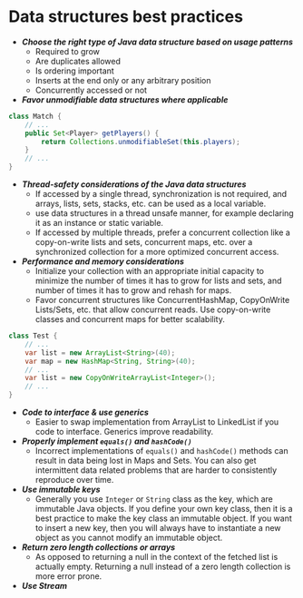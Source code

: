 # Data structures best practices

- ***Choose the right type of Java data structure based on usage patterns***
    - Required to grow
    - Are duplicates allowed
    - Is ordering important
    - Inserts at the end only or any arbitrary position
    - Concurrently accessed or not
- ***Favor unmodifiable data structures where applicable***
```java
class Match {
    // ...
    public Set<Player> getPlayers() {
        return Collections.unmodifiableSet(this.players);
    }
    // ...
}
```
- ***Thread-safety considerations of the Java data structures***
    - If accessed by a single thread, synchronization is not required, 
    and arrays, lists, sets, stacks, etc. can be used as a local variable.
    - use data structures in a thread unsafe manner, for example declaring 
    it as an instance or static variable.
    - If accessed by multiple threads, prefer a concurrent collection 
    like a copy-on-write lists and sets, concurrent maps, etc. over a 
    synchronized collection for a more optimized concurrent access.
- ***Performance and memory considerations***
    - Initialize your collection with an appropriate initial capacity to 
    minimize the number of times it has to grow for lists and sets, 
    and number of times it has to grow and rehash for maps.
    - Favor concurrent structures like ConcurrentHashMap, CopyOnWrite 
    Lists/Sets, etc. that allow concurrent reads. Use copy-on-write 
    classes and concurrent maps for better scalability.
```java
class Test {
    // ...
    var list = new ArrayList<String>(40);
    var map = new HashMap<String, String>(40);
    // ...
    var list = new CopyOnWriteArrayList<Integer>(); 
    // ...
}
```
- ***Code to interface & use generics***
    - Easier to swap implementation from ArrayList to LinkedList if you 
    code to interface. Generics improve readability.
- ***Properly implement `equals()` and `hashCode()`***
    - Incorrect implementations of `equals()` and `hashCode()` methods 
    can result in data being lost in Maps and Sets. You can also get 
    intermittent data related problems that are harder to consistently 
    reproduce over time.
- ***Use immutable keys***
    - Generally you use `Integer` or `String` class as the key, which are 
    immutable Java objects. If you define your own key class, then it is a 
    best practice to make the key class an immutable object. If you want to 
    insert a new key, then you will always have to instantiate a new object 
    as you cannot modify an immutable object.
- ***Return zero length collections or arrays***
    - As opposed to returning a null in the context of the fetched list is 
    actually empty. Returning a null instead of a zero length collection is 
    more error prone.
- ***Use Stream***
